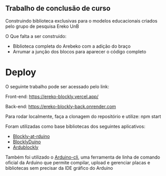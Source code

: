 ## Trabalho de conclusão de curso

Construindo biblioteca exclusivas para o modelos educacionais criados pelo grupo de pesquisa Ereko UnB

O Que falta a ser construido:
 * Biblioteca completa do Arebeko com a adição do braço
 * Arrumar a junção dos blocos para aparecer o código completo

# Deploy
O seguinte trabalho pode ser acessado pelo link:

Front-end:
https://ereko-blockly.vercel.app/

Back-end:
https://ereko-blockly-back.onrender.com

Para rodar localmente, faça a clonagem do repositório e utilize:
npm start

Foram utilizadas como base bibliotecas dos seguintes aplicativos:

  * [Blockly-at-rduino](https://github.com/technologiescollege/Blockly-at-rduino)
  * [BlocklyDuino](https://github.com/BlocklyDuino)
  * [Ardublockly](https://github.com/carlosperate/ardublockly)

Também foi utilizado o [Arduino-cli](https://docs.arduino.cc/arduino-cli/), uma ferramenta de linha de comando oficial da Arduino que permite
compilar, upload e gerenciar placas e bibliotecas sem precisar da IDE gráfico do Arduino
